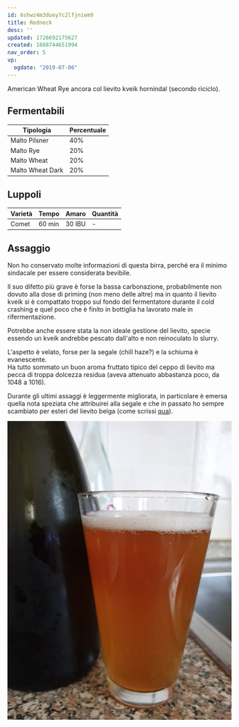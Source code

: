 ```yaml
---
id: 6shwz4m3duey7c2lfjniem9
title: Redneck
desc: ''
updated: 1726692175627
created: 1688744651994
nav_order: 5
vp:
  ogdate: "2019-07-06"
---
```

American Wheat Rye ancora col lievito kveik hornindal (secondo riciclo).

## Fermentabili

| Tipologia        | Percentuale |
|------------------|-------------|
| Malto Pilsner    | 40%         |
| Malto Rye        | 20%         |
| Malto Wheat      | 20%         |
| Malto Wheat Dark | 20%         |

## Luppoli

| Varietà | Tempo  | Amaro   | Quantità |
|---------|--------|---------|----------|
| Comet   | 60 min | 30 IBU  | -        |

## Assaggio

Non ho conservato molte informazioni di questa birra, perché era il minimo sindacale per essere considerata bevibile.

Il suo difetto più grave è forse la bassa carbonazione, probabilmente non dovuto alla dose di priming (non meno delle altre) ma in quanto il lievito kveik si è compattato troppo sul fondo del fermentatore durante il cold crashing e quel poco che è finito in bottiglia ha lavorato male in rifermentazione.

Potrebbe anche essere stata la non ideale gestione del lievito, specie essendo un kveik andrebbe pescato dall'alto e non reinoculato lo slurry.

L'aspetto è velato, forse per la segale (chill haze?) e la schiuma è evanescente.  
Ha tutto sommato un buon aroma fruttato tipico del ceppo di lievito ma pecca di troppa dolcezza residua (aveva attenuato abbastanza poco, da 1048 a 1016).

Durante gli ultimi assaggi è leggermente migliorata, in particolare è emersa quella nota speziata che attribuirei alla segale e che in passato ho sempre scambiato per esteri del lievito belga (come scrissi [qua](/rog)).

![rog](./assets/images/redneck.jpg)
